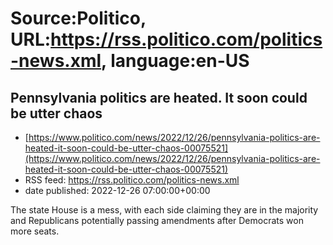 # Source:Politico, URL:https://rss.politico.com/politics-news.xml, language:en-US

## Pennsylvania politics are heated. It soon could be utter chaos
 - [https://www.politico.com/news/2022/12/26/pennsylvania-politics-are-heated-it-soon-could-be-utter-chaos-00075521](https://www.politico.com/news/2022/12/26/pennsylvania-politics-are-heated-it-soon-could-be-utter-chaos-00075521)
 - RSS feed: https://rss.politico.com/politics-news.xml
 - date published: 2022-12-26 07:00:00+00:00

The state House is a mess, with each side claiming they are in the majority and Republicans potentially passing amendments after Democrats won more seats.


